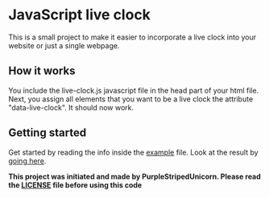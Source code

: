 # JavaScript live clock
This is a small project to make it easier to incorporate a live clock into your
website or just a single webpage.

## How it works
You include the live-clock.js javascript file in the head part of your html
file. Next, you assign all elements that you want to be a live clock the
attribute "data-live-clock". It should now work.

## Getting started
Get started by reading the info inside the [example](../master/examples/index.html)
file. Look at the result by
[going here](https://purplestripedunicorn.github.io/JavaScript-live-clock/examples/).

**This project was initiated and made by PurpleStripedUnicorn. Please read the
[LICENSE](../master/LICENSE) file before using this code**
